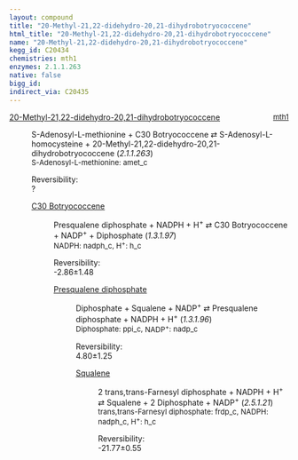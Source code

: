 ```yaml
---
layout: compound
title: "20-Methyl-21,22-didehydro-20,21-dihydrobotryococcene"
html_title: "20-Methyl-21,22-didehydro-20,21-dihydrobotryococcene"
name: "20-Methyl-21,22-didehydro-20,21-dihydrobotryococcene"
kegg_id: C20434
chemistries: mth1
enzymes: 2.1.1.263
native: false
bigg_id:
indirect_via: C20435
---
```

<dl><dt class="rs-product"><a class="link-dark" data-bs-html="true" data-bs-title="KEGG: C20434" data-bs-toggle="tooltip" href="{{ site.url }}{{ site.baseurl }}/compounds/C20434">20-Methyl-21,22-didehydro-20,21-dihydrobotryococcene</a><span style="float: right; max-width: 40%"><a class="link-dark opacity-50" href="{{ site.url }}{{ site.baseurl }}/chemistries/mth1" style="font-size: small; word-wrap: anywhere;">mth1</a></span></dt><dd><p>S-Adenosyl-L-methionine + C30 Botryococcene ⇄ S-Adenosyl-L-homocysteine + 20-Methyl-21,22-didehydro-20,21-dihydrobotryococcene (<i>2.1.1.263</i>)<br/><span style="font-size: small;"><span data-bs-html="true" data-bs-title="KEGG: C00019" data-bs-toggle="tooltip">S-Adenosyl-L-methionine</span>: amet_c</span><br/><div class="reversibility_info">Reversibility: <div class="progress"><div aria-valuemax="100" aria-valuemin="0" aria-valuenow="0" class="progress-bar bg-light" role="progressbar" style="width: 100%"></div></div><span>?</span><div class="progress"><div aria-valuemax="10" aria-valuemin="0" aria-valuenow="0" class="progress-bar bg-light" role="progressbar" style="width: 100%"></div></div></div></p><dl><dt><a class="link-dark" data-bs-html="true" data-bs-title="KEGG: C20432" data-bs-toggle="tooltip" href="{{ site.url }}{{ site.baseurl }}/compounds/C20432">C30 Botryococcene</a><span style="float: right; max-width: 40%"><a class="link-dark opacity-50" href="{{ site.url }}{{ site.baseurl }}/chemistries/None" style="font-size: small; word-wrap: anywhere;"></a></span></dt><dd><p>Presqualene diphosphate + NADPH + H<sup>+</sup> ⇄ C30 Botryococcene + NADP<sup>+</sup> + Diphosphate (<i>1.3.1.97</i>)<br/><span style="font-size: small;"><span data-bs-html="true" data-bs-title="KEGG: C00005" data-bs-toggle="tooltip">NADPH</span>: nadph_c, <span data-bs-html="true" data-bs-title="KEGG: C00080" data-bs-toggle="tooltip">H<sup>+</sup></span>: h_c</span><br/><div class="reversibility_info">Reversibility: <div class="progress" style="flex-direction: row-reverse;"><div aria-valuemax="10" aria-valuemin="0" aria-valuenow="-2.863288303092922" class="progress-bar bg-success" role="progressbar" style="width: 28.63%"></div><div aria-valuemax="10" aria-valuemin="0" aria-valuenow="-2.863288303092922" class="progress-bar bg-warning" role="progressbar" style="width: 14.85%"></div></div><span>-2.86±1.48</span><div class="progress"><div aria-valuemax="10" aria-valuemin="0" aria-valuenow="-2.863288303092922" class="progress-bar bg-danger" role="progressbar" style="width: 0%"></div></div></div></p><dl><dt><a class="link-dark" data-bs-html="true" data-bs-title="KEGG: C03428" data-bs-toggle="tooltip" href="{{ site.url }}{{ site.baseurl }}/compounds/C03428">Presqualene diphosphate</a><span style="float: right; max-width: 40%"><a class="link-dark opacity-50" href="{{ site.url }}{{ site.baseurl }}/chemistries/None" style="font-size: small; word-wrap: anywhere;"></a></span></dt><dd><p>Diphosphate + Squalene + NADP<sup>+</sup> ⇄ Presqualene diphosphate + NADPH + H<sup>+</sup> (<i>1.3.1.96</i>)<br/><span style="font-size: small;"><span data-bs-html="true" data-bs-title="KEGG: C00013" data-bs-toggle="tooltip">Diphosphate</span>: ppi_c, <span data-bs-html="true" data-bs-title="KEGG: C00006" data-bs-toggle="tooltip">NADP<sup>+</sup></span>: nadp_c</span><br/><div class="reversibility_info">Reversibility: <div class="progress"><div aria-valuemax="100" aria-valuemin="0" aria-valuenow="0" class="progress-bar bg-success" role="progressbar" style="width: 0%"></div></div><span>4.80±1.25</span><div class="progress"><div aria-valuemax="10" aria-valuemin="0" aria-valuenow="4.795729118403045" class="progress-bar bg-danger" role="progressbar" style="width: 47.96%"></div><div aria-valuemax="10" aria-valuemin="0" aria-valuenow="4.795729118403045" class="progress-bar bg-warning" role="progressbar" style="width: 12.54%"></div></div></div></p><dl><dt><a class="link-dark" data-bs-html="true" data-bs-title="KEGG: C00751" data-bs-toggle="tooltip" href="{{ site.url }}{{ site.baseurl }}/compounds/C00751">Squalene</a><span style="float: right; max-width: 40%"><a class="link-dark opacity-50" href="{{ site.url }}{{ site.baseurl }}/chemistries/None" style="font-size: small; word-wrap: anywhere;"></a></span></dt><dd><p>2 trans,trans-Farnesyl diphosphate + NADPH + H<sup>+</sup> ⇄ Squalene + 2 Diphosphate + NADP<sup>+</sup> (<i>2.5.1.21</i>)<br/><span style="font-size: small;"><span data-bs-html="true" data-bs-title="KEGG: C00448" data-bs-toggle="tooltip">trans,trans-Farnesyl diphosphate</span>: frdp_c, <span data-bs-html="true" data-bs-title="KEGG: C00005" data-bs-toggle="tooltip">NADPH</span>: nadph_c, <span data-bs-html="true" data-bs-title="KEGG: C00080" data-bs-toggle="tooltip">H<sup>+</sup></span>: h_c</span><br/><div class="reversibility_info">Reversibility: <div class="progress" style="flex-direction: row-reverse;"><div aria-valuemax="10" aria-valuemin="0" aria-valuenow="-21.767954491330176" class="progress-bar bg-success" role="progressbar" style="width: 217.68%"></div></div><span>-21.77±0.55</span><div class="progress"><div aria-valuemax="10" aria-valuemin="0" aria-valuenow="-21.767954491330176" class="progress-bar bg-danger" role="progressbar" style="width: 0%"></div></div></div></p><dl></dl></dd></dl></dd></dl></dd></dl></dd></dl>